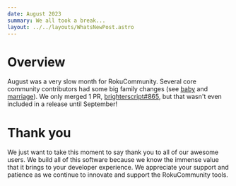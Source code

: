 ```yaml
---
date: August 2023
summary: We all took a break...
layout: ../../layouts/WhatsNewPost.astro
---
```

# Overview

August was a very slow month for RokuCommunity. Several core community contributors had some big family changes (see [baby](https://en.wikipedia.org/wiki/Infant) and [marriage](https://en.wikipedia.org/wiki/Marriage)). We only merged 1 PR, [brighterscript#865](https://github.com/rokucommunity/brighterscript/pull/865), but that wasn't even included in a release until September!


# Thank you
We just want to take this moment to say thank you to all of our awesome users. We build all of this software because we know the immense value that it brings to your developer experience. We appreciate your support and patience as we continue to innovate and support the RokuCommunity tools.
